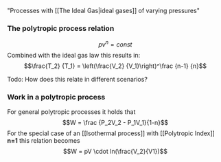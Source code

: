 "Processes with [[The Ideal Gas|ideal gases]] of varying pressures"

### The polytropic process relation
$$pv^n = const$$
Combined with the ideal gas law this results in:
$$\frac{T_2} {T_1} = \left(\frac{V_2} {V_1}\right)^\frac {n-1} {n}$$

Todo: How does this relate in different scenarios?


### Work in a polytropic process
For general polytropic processes it holds that
$$W = \frac {P_2V_2 - P_1V_1}{1-n}$$
For the special case of an [[Isothermal process]] with [[Polytropic Index]] **n=1** this relation becomes $$W = pV \cdot ln(\frac{V_2}{V1})$$